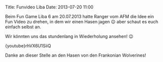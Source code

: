 Title: Funvideo Liba
Date: 2013-07-20 11:00

Beim Fun Game Liba 6 am 20.07.2013 hatte Ranger vom AFM die Idee ein Fun Video zu drehen, in dem wir einen Hasen jagen 😉  aber schaut es euch einfach selbst an.

Wir könnten uns das stundenlang in Wiederholung ansehen! 😉

{youtube}rhVX6U1SiiQ

Danke an dieser Stelle an den  Hasen von den Frankonian Wolverines!
